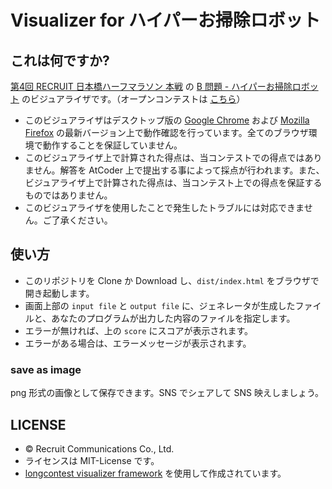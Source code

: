 # Visualizer for ハイパーお掃除ロボット

## これは何ですか?

[第4回 RECRUIT 日本橋ハーフマラソン 本戦](https://atcoder.jp/contests/rcl-contest-2020-final)
の
[B 問題 - ハイパーお掃除ロボット](https://atcoder.jp/contests/rcl-contest-2020-final/tasks/rcl_contest_2020_final_b)
のビジュアライザです。（オープンコンテストは [こちら](https://atcoder.jp/contests/rcl-contest-2020-final-open/tasks/rcl_contest_2020_final_b)）

* このビジュアライザはデスクトップ版の [Google Chrome](https://www.google.co.jp/chrome/) および [Mozilla Firefox](https://www.mozilla.org/firefox/new/) の最新バージョン上で動作確認を行っています。全てのブラウザ環境で動作することを保証していません。
* このビジュアライザ上で計算された得点は、当コンテストでの得点ではありません。解答を AtCoder 上で提出する事によって採点が行われます。また、ビジュアライザ上で計算された得点は、当コンテスト上での得点を保証するものではありません。
* このビジュアライザを使用したことで発生したトラブルには対応できません。ご了承ください。

## 使い方

* このリポジトリを Clone か Download し、`dist/index.html` をブラウザで開き起動します。
* 画面上部の `input file` と `output file` に、ジェネレータが生成したファイルと、あなたのプログラムが出力した内容のファイルを指定します。
* エラーが無ければ、上の `score` にスコアが表示されます。
* エラーがある場合は、エラーメッセージが表示されます。

### save as image

png 形式の画像として保存できます。SNS でシェアして SNS 映えしましょう。

## LICENSE

* &copy; Recruit Communications Co., Ltd.
* ライセンスは MIT-License です。
* [longcontest visualizer framework](https://github.com/kmyk/longcontest-visualizer-framework) を使用して作成されています。
